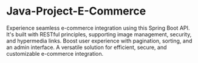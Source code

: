 # Java-Project-E-Commerce
Experience seamless e-commerce integration using this Spring Boot API. It's built with RESTful principles, supporting image management, security, and hypermedia links. Boost user experience with pagination, sorting, and an admin interface. A versatile solution for efficient, secure, and customizable e-commerce integration.
